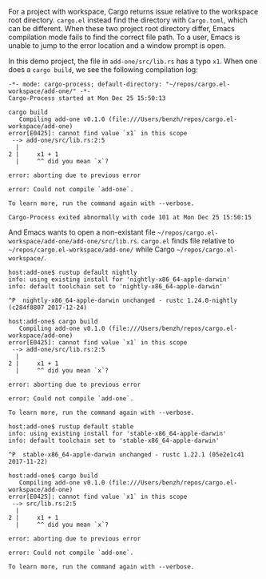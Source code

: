For a project with workspace, Cargo returns issue relative to the workspace root
directory. `cargo.el` instead find the directory with `Cargo.toml`, which can be
different. When these two project root directory differ, Emacs compilation mode
fails to find the correct file path. To a user, Emacs is unable to jump to the
error location and a window prompt is open.

In this demo project, the file in `add-one/src/lib.rs` has a typo `x1`. When one
does a `cargo build`, we see the following compilation log:

```
-*- mode: cargo-process; default-directory: "~/repos/cargo.el-workspace/add-one/" -*-
Cargo-Process started at Mon Dec 25 15:50:13

cargo build
   Compiling add-one v0.1.0 (file:///Users/benzh/repos/cargo.el-workspace/add-one)
error[E0425]: cannot find value `x1` in this scope
 --> add-one/src/lib.rs:2:5
  |
2 |     x1 + 1
  |     ^^ did you mean `x`?

error: aborting due to previous error

error: Could not compile `add-one`.

To learn more, run the command again with --verbose.

Cargo-Process exited abnormally with code 101 at Mon Dec 25 15:50:15
```

And Emacs wants to open a non-existant file
`~/repos/cargo.el-workspace/add-one/add-one/src/lib.rs`. `cargo.el` finds file
relative to `~/repos/cargo.el-workspace/add-one/` while Cargo
`~/repos/cargo.el-workspace/`.




```
host:add-one$ rustup default nightly
info: using existing install for 'nightly-x86_64-apple-darwin'
info: default toolchain set to 'nightly-x86_64-apple-darwin'

^P  nightly-x86_64-apple-darwin unchanged - rustc 1.24.0-nightly (c284f8807 2017-12-24)

host:add-one$ cargo build
   Compiling add-one v0.1.0 (file:///Users/benzh/repos/cargo.el-workspace/add-one)
error[E0425]: cannot find value `x1` in this scope
 --> add-one/src/lib.rs:2:5
  |
2 |     x1 + 1
  |     ^^ did you mean `x`?

error: aborting due to previous error

error: Could not compile `add-one`.

To learn more, run the command again with --verbose.

host:add-one$ rustup default stable
info: using existing install for 'stable-x86_64-apple-darwin'
info: default toolchain set to 'stable-x86_64-apple-darwin'

^P  stable-x86_64-apple-darwin unchanged - rustc 1.22.1 (05e2e1c41 2017-11-22)

host:add-one$ cargo build
   Compiling add-one v0.1.0 (file:///Users/benzh/repos/cargo.el-workspace/add-one)
error[E0425]: cannot find value `x1` in this scope
 --> src/lib.rs:2:5
  |
2 |     x1 + 1
  |     ^^ did you mean `x`?

error: aborting due to previous error

error: Could not compile `add-one`.

To learn more, run the command again with --verbose.
```
